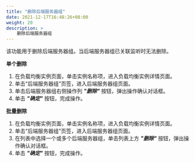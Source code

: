 ```yaml
---
title: "删除后端服务器组"
date: 2021-12-17T16:48:26+08:00
weight: 20
description: >
    删除后端服务器组
---
```



该功能用于删除后端服务器组。当后端服务器组已关联监听时无法删除。

**单个删除**

1. 在负载均衡实例页面，单击实例名称项，进入负载均衡实例详情页面。
2. 单击“后端服务器组”页签，进入后端服务器组页面。
3. 单击后端服务器组右侧操作列 **_"删除"_** 按钮，弹出操作确认对话框。
4. 单击 **_"确定"_** 按钮，完成操作。

**批量删除**

1. 在负载均衡实例页面，单击实例名称项，进入负载均衡实例详情页面。
2. 单击“后端服务器组”页签，进入后端服务器组页面。
3. 在列表中选择一个或多个后端服务器组，单击列表上方 **_"删除"_** 按钮，弹出操作确认对话框。
4. 单击 **_"确定"_** 按钮，完成操作。